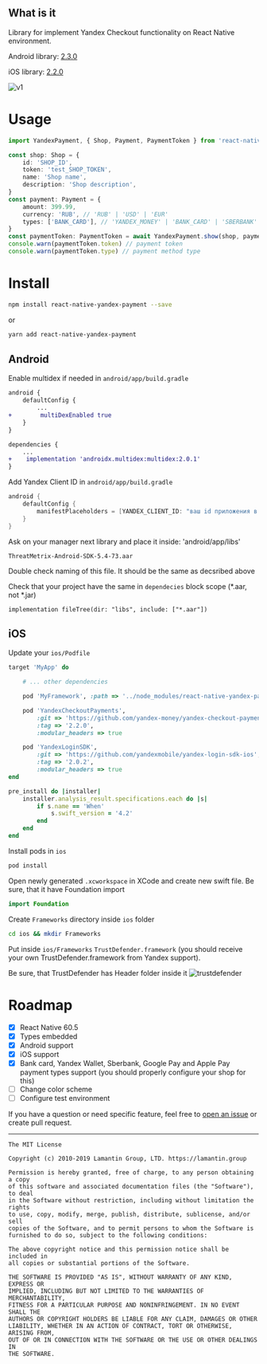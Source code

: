 What is it
----------

Library for implement Yandex Checkout functionality on React Native environment.

Android library: [2.3.0](https://github.com/yandex-money/yandex-checkout-android-sdk)

iOS library: [2.2.0](https://github.com/yandex-money/yandex-checkout-payments-swift)

![v1](./.github/v1.gif)

Usage
=====

```ts
import YandexPayment, { Shop, Payment, PaymentToken } from 'react-native-yandex-payment';

const shop: Shop = {
    id: 'SHOP_ID',
    token: 'test_SHOP_TOKEN',
    name: 'Shop name',
    description: 'Shop description',
}
const payment: Payment = {
    amount: 399.99,
    currency: 'RUB', // 'RUB' | 'USD' | 'EUR'
    types: ['BANK_CARD'], // 'YANDEX_MONEY' | 'BANK_CARD' | 'SBERBANK' | 'PAY'. PAY - means Google Pay or Apple Pay
}
const paymentToken: PaymentToken = await YandexPayment.show(shop, payment)
console.warn(paymentToken.token) // payment token
console.warn(paymentToken.type) // payment method type
```

Install
=======

```bash
npm install react-native-yandex-payment --save
```
or
```bash
yarn add react-native-yandex-payment
```

Android
-------

Enable multidex if needed in `android/app/build.gradle`
```diff
android {
    defaultConfig {
        ...
+        multiDexEnabled true
    }
}

dependencies {
    ...
+    implementation 'androidx.multidex:multidex:2.0.1'
}
```

Add Yandex Client ID in `android/app/build.gradle`
```groovy
android {
    defaultConfig {
        manifestPlaceholders = [YANDEX_CLIENT_ID: "ваш id приложения в Яндекс.Паспорте"]
    }
}
```

Ask on your manager next library and place it inside: 'android/app/libs'
```
ThreatMetrix-Android-SDK-5.4-73.aar
```
Double check naming of this file. It should be the same as decsribed above

Check that your project have the same in `dependecies` block scope (*.aar, not *.jar)
```
implementation fileTree(dir: "libs", include: ["*.aar"])
```

iOS
---

Update your `ios/Podfile`
```ruby
target 'MyApp' do

    # ... other dependencies

    pod 'MyFramework', :path => '../node_modules/react-native-yandex-payment/ios/MyFramework.podspec'

    pod 'YandexCheckoutPayments',
        :git => 'https://github.com/yandex-money/yandex-checkout-payments-swift.git',
        :tag => '2.2.0',
        :modular_headers => true

    pod 'YandexLoginSDK',
        :git => 'https://github.com/yandexmobile/yandex-login-sdk-ios',
        :tag => '2.0.2',
        :modular_headers => true
end

pre_install do |installer|
	installer.analysis_result.specifications.each do |s|
        if s.name == 'When'
            s.swift_version = '4.2'
        end
    end
end
```

Install pods in `ios`
```bash
pod install
```

Open newly generated `.xcworkspace` in XCode and create new swift file.
Be sure, that it have Foundation import
```swift
import Foundation
```

Create `Frameworks` directory inside `ios` folder
```bash
cd ios && mkdir Frameworks
```

Put inside `ios/Frameworks` `TrustDefender.framework` (you should receive your own TrustDefender.framework from Yandex support).

Be sure, that TrustDefender has Header folder inside it
![trustdefender](./.github/trustdefender.png)

Roadmap
=======

- [x] React Native 60.5
- [x] Types embedded
- [x] Android support
- [x] iOS support
- [x] Bank card, Yandex Wallet, Sberbank, Google Pay and Apple Pay payment types support (you should properly configure your shop for this)
- [ ] Change color scheme
- [ ] Configure test environment

If you have a question or need specific feature, feel free to [open an issue](https://github.com/lamantin-group/react-native-yandex-payment/issues/new) or create pull request.


---
```
The MIT License

Copyright (c) 2010-2019 Lamantin Group, LTD. https://lamantin.group

Permission is hereby granted, free of charge, to any person obtaining a copy
of this software and associated documentation files (the "Software"), to deal
in the Software without restriction, including without limitation the rights
to use, copy, modify, merge, publish, distribute, sublicense, and/or sell
copies of the Software, and to permit persons to whom the Software is
furnished to do so, subject to the following conditions:

The above copyright notice and this permission notice shall be included in
all copies or substantial portions of the Software.

THE SOFTWARE IS PROVIDED "AS IS", WITHOUT WARRANTY OF ANY KIND, EXPRESS OR
IMPLIED, INCLUDING BUT NOT LIMITED TO THE WARRANTIES OF MERCHANTABILITY,
FITNESS FOR A PARTICULAR PURPOSE AND NONINFRINGEMENT. IN NO EVENT SHALL THE
AUTHORS OR COPYRIGHT HOLDERS BE LIABLE FOR ANY CLAIM, DAMAGES OR OTHER
LIABILITY, WHETHER IN AN ACTION OF CONTRACT, TORT OR OTHERWISE, ARISING FROM,
OUT OF OR IN CONNECTION WITH THE SOFTWARE OR THE USE OR OTHER DEALINGS IN
THE SOFTWARE.
```